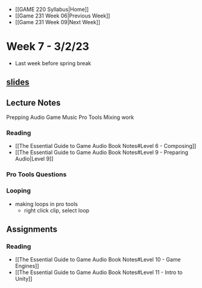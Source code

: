 - [[GAME 220 Syllabus|Home]]
- [[Game 231 Week 06|Previous Week]]
- [[Game 231 Week 09|Next Week]]

# Week 7 - 3/2/23 
- Last week before spring break

## [slides](slides/week7.html)

## Lecture Notes
Prepping Audio
Game Music
Pro Tools Mixing work

### Reading
- [[The Essential Guide to Game Audio Book Notes#Level 6 - Composing]]
- [[The Essential Guide to Game Audio Book Notes#Level 9 - Preparing Audio|Level 9]]

### Pro Tools Questions

### Looping
- making loops in pro tools
	- right click clip, select loop

## Assignments
### Reading
- [[The Essential Guide to Game Audio Book Notes#Level 10 - Game Engines]]
- [[The Essential Guide to Game Audio Book Notes#Level 11 - Intro to Unity]]
